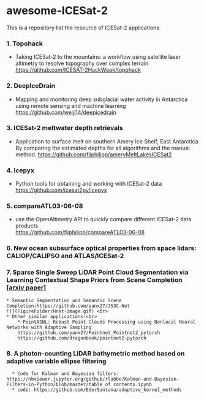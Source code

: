 # awesome-ICESat-2
This is a repository list the resource of ICESat-2 applications


### 1. Topohack <br>
* Taking ICESat-2 to the mountains: a workflow using satellite laser altimetry to resolve topography over complex terrain
https://github.com/ICESAT-2HackWeek/topohack

### 2. DeepIceDrain <br>
* Mapping and monitoring deep subglacial water activity in Antarctica using remote sensing and machine learning
https://github.com/weiji14/deepicedrain

### 3. ICESat-2 meltwater depth retrievals <br>
* Application to surface melt on southern Amery Ice Shelf, East Antarctica By comparing the estimated depths for all algorithms and the manual method.
https://github.com/fliphilipp/ameryMeltLakesICESat2

### 4. Icepyx <br>
* Python tools for obtaining and working with ICESat-2 data
https://github.com/icesat2py/icepyx

### 5. compareATL03-06-08 <br>
* use the OpenAltimetry API to quickly compare different ICESat-2 data products <br>
https://github.com/fliphilipp/compareATL03-06-08

### 6. New ocean subsurface optical properties from space lidars: CALIOP/CALIPSO and ATLAS/ICESat-2 <br>

### 7. Sparse Single Sweep LiDAR Point Cloud Segmentation via Learning Contextual Shape Priors from Scene Completion [[arxiv paper]](https://arxiv.org/abs/2012.03762)
    * Semantic Segmentation and Semantic Scene Completion:https://github.com/yanx27/JS3C-Net
    ![](FigureFolder/Hnet-image.gif) <br>
    * Other similar applications:<br>
        * PointASNL: Robust Point Clouds Processing using Nonlocal Neural Networks with Adaptive Sampling
        https://github.com/yanx27/Pointnet_Pointnet2_pytorch    
        https://github.com/dragonbook/pointnet2-pytorch

### 8. A photon-counting LiDAR bathymetric method based on adaptive variable ellipse filtering
      * Code for Kalman and Bayesian filters: https://nbviewer.jupyter.org/github/rlabbe/Kalman-and-Bayesian-Filters-in-Python/blob/master/table_of_contents.ipynb
      * code: https://github.com/EderSantana/adaptive_kernel_methods
